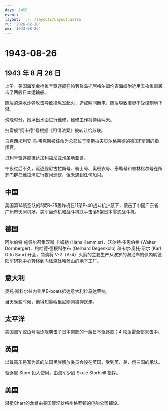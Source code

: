 ```yaml
---
days: 1455
event: ''
layout: ../../layouts/Layout.astro
ru: '2026-02-18'
ww: '1943-08-26'
---
```


# 1943-08-26

## 1943 年 8 月 26 日

上午，美国海军金枪鱼号驱逐舰在帕劳群岛托阿格尔姆伦吉海峡附近用五枚鱼雷袭击了两艘日本运输船。

随后的深水炸弹攻击导致操纵室起火，造成瞬间断电，随后导致潜艇不受控制地下潜。

傍晚时分，她浮出水面进行维修，维修工作将持续两天。

扫雷舰"阿卡德"号根据《租借法案》被转让给苏联。

马克西米利安·冯·韦克斯被任命为总部位于南斯拉夫贝尔格莱德的德国F军团的指挥官。

贝利号驱逐舰抵达加利福尼亚州圣地亚哥。

午夜过后不久，驱逐舰尼古拉斯号、骑士号、奥班农号、泰勒号和普林格尔号在所罗门群岛维拉湾进行夜间巡逻，但未遇到任何船只。

## 中国

美国第14航空队的5架B-25轰炸机在11架P-40战斗机护航下，袭击了中国广东省广州市天河机场，美军轰炸机和战斗机联手击落5架日本零式战斗机。

## 德国

阿尔伯特·施佩尔召集汉斯·卡姆勒 (Hans Kammler)、沃尔特·多恩伯格 (Walter
Dornberger)、格哈德·德根科尔布 (Gerhard Degenkolb) 和卡尔·奥托·绍尔
(Karl Otto Saur) 开会，商谈将
V-2（A-4）火箭的主要生产从波罗的海沿岸的佩内明德陆军研究中心转移到内陆深处哈茨山的地下工厂。

## 意大利

奥托·斯科尔兹内乘坐E-boats抵达意大利拉马达莱纳。

当天晚些时候，他得知墨索里尼刚刚被押送走。

## 太平洋

美国海军鲸鱼号驱逐舰袭击了日本南部的一艘日本驱逐舰；4 枚鱼雷全部未击中。

## 英国

以戴高乐将军为首的法国民族解放委员会设在英国，受到英、美、俄三国的承认。

驱逐舰 Stord 投入使用，由海军少尉 Skule Storheill 指挥。

## 美国

潜艇Charr的龙骨由美国康涅狄格州格罗顿的电船公司铺设。